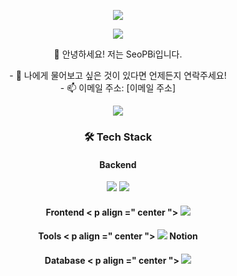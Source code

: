 <p align="center">
<img src="https://capsule-render.vercel.app/api?type=wave&color=auto&height=300&section=header&text=WELCOME%20&fontSize=90" />
</p>

<p align="center">
<a href="https://hits.seeyoufarm.com"><img src="https://hits.seeyoufarm.com/api/count/incr/badge.svg?url=https%3A%2F%2Fgithub.com%2FSeoPBi%2FSeoPBi.git&count_bg=%2379C83D&title_bg=%23555555&icon=&icon_color=%23E7E7E7&title=hits&edge_flat=false"/></a>
</p>

<p align="center">
👋 안녕하세요! 저는 SeoPBi입니다.
</p>

<p align="center">
- 💬 나에게 물어보고 싶은 것이 있다면 언제든지 연락주세요!<br/>
- 📫 이메일 주소: [이메일 주소]
</p>

<p align="center">
<img src ="https://github-readme-stats.vercel.app/api/top-langs/?username=SeoPBi&layout=compact"/>
</p>


<h3 align = "center">🛠 Tech Stack </h3>

<h4 align = "center">Backend </h4>
<p align = "center"> 
<img src = "https://img.shields.io/badge/Java-ED8B00?style=flat-square&&logo=java&&logoColor=white"/> <img src ="https://img.shields.io/badge/SpringBoot-6DB33F?style=flat-square&&logo=spring-boot"/>
 </ p >

<h4  align  =" center ">Frontend </ h4 >
 < p   align  =" center ">
<img src ="https://img.shields.io/badge/React-20232A?style = flat - square && logo = react && logoColor = %2361DAFB "/> 
 </ p >

<h4   align  =" center ">Tools </ h4 >
 < p   align  =" center ">
<img src ="https://img.shields.io/badge/Git-F05032?style = flat - square && logo=gitea" /> Notion 
 </ p >

<h4   align  =" center ">Database </ h4 >
 < p   align  =" center ">
<img src ="https://img.shields.io/badge/MySQL-00000F?style = flat - square && logo=mysql && logoColor = white "/>
 </ p >
